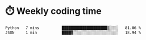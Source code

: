 
# :stopwatch: Weekly coding time
<!--START_SECTION:waka-->

```txt
Python   7 mins          ████████████████████▒░░░░   81.06 %
JSON     1 min           ████▓░░░░░░░░░░░░░░░░░░░░   18.94 %
```

<!--END_SECTION:waka-->


<!-- <p> <img src="https://github-readme-stats.vercel.app/api?username=cozgerest&show_icons=true&hide_border=false" />  </p> -->

